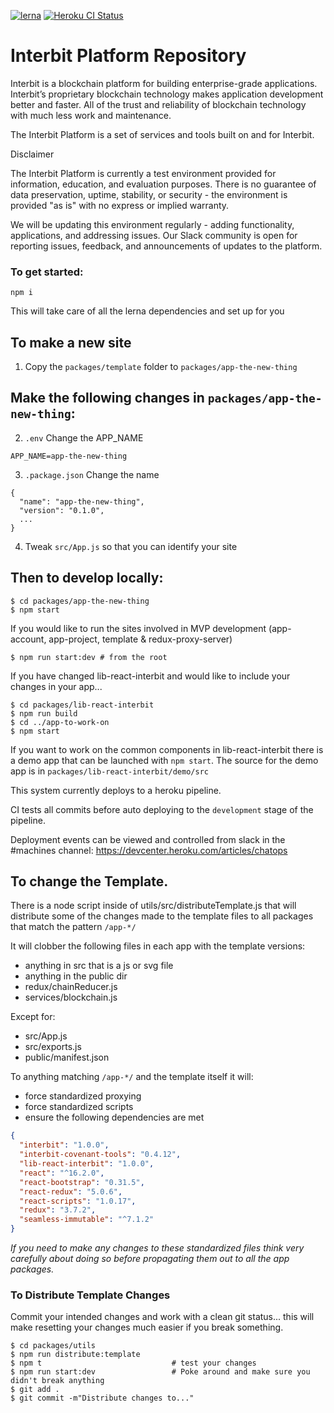 [![lerna](https://img.shields.io/badge/maintained%20with-lerna-cc00ff.svg)](https://lernajs.io/)
[![Heroku CI Status](https://ci-badges.herokuapp.com/pipelines/53a1a1f6-ffc6-4d44-a282-cecadaf4591f/master.svg)](https://dashboard.heroku.com/pipelines/53a1a1f6-ffc6-4d44-a282-cecadaf4591f/tests)

# Interbit Platform Repository

Interbit is a blockchain platform for building enterprise-grade applications. Interbit’s proprietary blockchain technology makes application development better and faster. All of the trust and reliability of blockchain technology with much less work and maintenance.

The Interbit Platform is a set of services and tools built on and for Interbit.

Disclaimer

The Interbit Platform is currently a test environment provided for information, education, and evaluation purposes. There is no guarantee of data preservation, uptime, stability, or security - the environment is provided "as is" with no express or implied warranty.

We will be updating this environment regularly - adding functionality, applications, and addressing issues. Our Slack community is open for reporting issues, feedback, and announcements of updates to the platform.

### To get started:

```
npm i
```

This will take care of all the lerna dependencies and set up for you

## To make a new site

1. Copy the `packages/template` folder to `packages/app-the-new-thing`

## Make the following changes in `packages/app-the-new-thing`:

2. `.env` Change the APP_NAME
```
APP_NAME=app-the-new-thing
```

3. `.package.json` Change the name
```
{
  "name": "app-the-new-thing",
  "version": "0.1.0",
  ...
}
```

4. Tweak `src/App.js` so that you can identify your site


## Then to develop locally:

```
$ cd packages/app-the-new-thing
$ npm start
```

If you would like to run the sites involved in MVP development (app-account, app-project, template & redux-proxy-server)

```
$ npm run start:dev # from the root
```

If you have changed lib-react-interbit and would like to include your changes in your app...

```
$ cd packages/lib-react-interbit
$ npm run build
$ cd ../app-to-work-on
$ npm start
```

If you want to work on the common components in lib-react-interbit there is a demo app that can be launched with `npm start`. The source for the demo app is in `packages/lib-react-interbit/demo/src`

This system currently deploys to a heroku pipeline.

CI tests all commits before auto deploying to the `development` stage of the pipeline.

Deployment events can be viewed and controlled from slack in the #machines channel: https://devcenter.heroku.com/articles/chatops


## To change the Template.

There is a node script inside of utils/src/distributeTemplate.js that will distribute some of the changes made to the template files to all packages that match the pattern `/app-*/`

It will clobber the following files in each app with the template versions:
 - anything in src that is a js or svg file
 - anything in the public dir
 - redux/chainReducer.js
 - services/blockchain.js

 Except for:
  - src/App.js
  - src/exports.js
  - public/manifest.json

To anything matching `/app-*/` and the template itself it will:
  - force standardized proxying
  - force standardized scripts
  - ensure the following dependencies are met

```json
{
  "interbit": "1.0.0",
  "interbit-covenant-tools": "0.4.12",
  "lib-react-interbit": "1.0.0",
  "react": "^16.2.0",
  "react-bootstrap": "0.31.5",
  "react-redux": "5.0.6",
  "react-scripts": "1.0.17",
  "redux": "3.7.2",
  "seamless-immutable": "^7.1.2"
}
```


*If you need to make any changes to these standardized files think very carefully about doing so before propagating them out to all the app packages.*

### To Distribute Template Changes

Commit your intended changes and work with a clean git status... this will make resetting your changes much easier if you break something.

```
$ cd packages/utils
$ npm run distribute:template
$ npm t                             # test your changes
$ npm run start:dev                 # Poke around and make sure you didn't break anything
$ git add .
$ git commit -m"Distribute changes to..."
```


